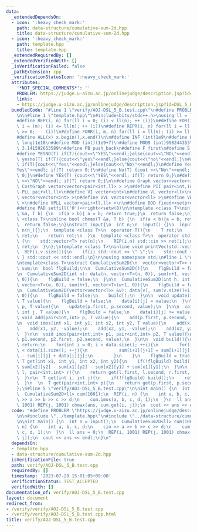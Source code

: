```yaml
---
data:
  _extendedDependsOn:
  - icon: ':heavy_check_mark:'
    path: data-structure/cumulative-sum-2d.hpp
    title: data-structure/cumulative-sum-2d.hpp
  - icon: ':heavy_check_mark:'
    path: template.hpp
    title: template.hpp
  _extendedRequiredBy: []
  _extendedVerifiedWith: []
  _isVerificationFailed: false
  _pathExtension: cpp
  _verificationStatusIcon: ':heavy_check_mark:'
  attributes:
    '*NOT_SPECIAL_COMMENTS*': ''
    PROBLEM: https://judge.u-aizu.ac.jp/onlinejudge/description.jsp?id=DSL_5_B
    links:
    - https://judge.u-aizu.ac.jp/onlinejudge/description.jsp?id=DSL_5_B
  bundledCode: "#line 1 \"verify/AOJ-DSL_5_B.test.cpp\"\n#define PROBLEM \"https://judge.u-aizu.ac.jp/onlinejudge/description.jsp?id=DSL_5_B\"\
    \n\n#line 1 \"template.hpp\"\n#include<bits/stdc++.h>\nusing ll = long long;\n\
    #define REP(i, n) for(ll i = 0; (i) < ll(n); ++ (i))\n#define FOR(i, m, n) for(ll\
    \ i = (m); (i) <= ll(n); ++ (i))\n#define REPR(i, n) for(ll i = ll(n) - 1; (i)\
    \ >= 0; -- (i))\n#define FORR(i, m, n) for(ll i = ll(n); (i) >= ll(m); -- (i))\n\
    #define ALL(x) x.begin(),x.end()\n\n#define INF (int)1e9\n#define LLINF (long\
    \ long)1e18\n#define MOD (int)(1e9+7)\n#define MOD9 (int)998244353\n#define PI\
    \ 3.141592653589\n#define PB push_back\n#define F first\n#define S second\n\n\
    #define YESNO(T) if(T){cout<<\"YES\"<<endl;}else{cout<<\"NO\"<<endl;}\n#define\
    \ yesno(T) if(T){cout<<\"yes\"<<endl;}else{cout<<\"no\"<<endl;}\n#define YesNo(T)\
    \ if(T){cout<<\"Yes\"<<endl;}else{cout<<\"No\"<<endl;}\n#define Yes(T) {cout<<\"\
    Yes\"<<endl; if(T) return 0;}\n#define No(T) {cout <<\"No\"<<endl; if(T) return\
    \ 0;}\n#define YES(T) {cout<<\"YES\"<<endl; if(T) return 0;}\n#define NO(T) {cout\
    \ <<\"NO\"<<endl; if(T) return 0;}\n\n#define Graph vector<vector<int> >\n#define\
    \ CostGraph vector<vector<pair<int,ll> > >\n#define PII pair<int,int>\n#define\
    \ PLL pair<ll,ll>\n#define VI vector<int>\n#define VL vector<ll>\n#define VVI\
    \ vector<vector<int> >\n#define VVL vector<vector<ll> >\n#define VPII vector<pair<int,int>\
    \ >\n#define VPLL vector<pair<ll,ll> >\n\n#define DDD fixed<<setprecision(10)\n\
    #define PAD setfill('0')<<right<<setw(8)\n\ntemplate <class T>\ninline bool chmin(T\
    \ &a, T b) {\n  if(a > b){ a = b; return true;}\n  return false;\n}\ntemplate\
    \ <class T>\ninline bool chmax(T &a, T b) {\n  if(a < b){a = b; return true;}\n\
    \  return false;\n}\nstruct input{\n  int n;\n  input() {}\n  input(int n_) :\
    \ n(n_){};\n  template <class T>\n  operator T(){\n    T ret;\n    std::cin >>\
    \ ret;\n    return ret;\n  }\n  template <class T>\n  operator std::vector<T>()\
    \ {\n    std::vector<T> ret(n);\n    REP(i,n) std::cin >> ret[i];\n    return\
    \ ret;\n  }\n};\ntemplate <class T>\ninline void printVec(std::vector<T> v){\n\
    \  REP(i,v.size()){\n    if(i) std::cout << \" \";\n    std::cout << v[i];\n \
    \ } std::cout << std::endl;\n}\n\nusing namespace std;\n#line 1 \"data-structure/cumulative-sum-2d.hpp\"\
    \ntemplate<class T>\nstruct CumulativeSum2D{\n  vector<vector<T>> data;\n  vector<vector<T>>\
    \ sum;\n  bool flgBuild;\n\n  CumulativeSum2D(){\n    flgBuild = false;\n  }\n\
    \n  CumulativeSum2D(int n): data(n, vector<T>(n, 0)), sum(n+1, vector<T>(n+1,\
    \ 0)){\n    flgBuild = false;\n  }\n\n  CumulativeSum2D(int h, int w): data(h,\
    \ vector<T>(w, 0)), sum(h+1, vector<T>(w+1, 0)){\n    flgBuild = false;\n  }\n\
    \n  CumulativeSum2D(vector<vector<T>> &v): data(v), sum(v.size()+1, vector<T>(v[0].size()+1,\
    \ 0)){\n    flgBuild = false;\n    build();\n  }\n\n  void update(int i, int j,\
    \ T value){\n    flgBuild = false;\n    data[i][j] = value;\n  }\n\n  void update(pair<int,int>\
    \ p, T value){\n    update(p.first, p.second, value);\n  }\n\n  void add(int i,\
    \ int j, T value){\n    flgBuild = false;\n    data[i][j] += value;\n  }\n\n \
    \ void add(pair<int,int> p, T value){\n    add(p.first, p.second, value);\n  }\n\
    \n  void imos(int x1, int y1, int x2, int y2, T value){\n    add(x1, y1, value);\n\
    \    add(x1, y2, -value);\n    add(x2, y1, -value);\n    add(x2, y2, value);\n\
    \  }\n\n  void imos(pair<int,int> p1, pair<int,int> p2, T value){\n    imos(p1.first,\
    \ p1.second, p2.first, p2.second, value);\n  }\n\n  void build(){\n    if(flgBuild)\
    \ return;\n    for(int i = 0; i < data.size(); ++i){\n        for(int j = 0; j\
    \ < data[i].size(); ++j){\n            sum[i+1][j+1] = sum[i+1][j] + sum[i][j+1]\
    \ - sum[i][j] + data[i][j];\n        }\n    }\n    flgBuild = true;\n  }\n\n \
    \ T get(int x1, int y1, int x2, int y2){\n    if(!flgBuild) build();\n    return\
    \ sum[x2][y2] - sum[x1][y2] - sum[x2][y1] + sum[x1][y1];\n  }\n\n  T get(pair<int,int>\
    \ l, pair<int,int> r){\n    return get(l.first, l.second, r.first, r.second);\n\
    \  }\n\n  T get(int i, int j){\n    if(!flgBuild) build();\n    return sum[i][j];\n\
    \  }\n  \n  T get(pair<int,int> p){\n    return get(p.first, p.second);\n  }\n\
    };\n#line 5 \"verify/AOJ-DSL_5_B.test.cpp\"\n\nint main() {\n  int n = input();\n\
    \  CumulativeSum2D<ll> cum(1001);\n  REP(i, n) {\n    int a, b, c, d;\n    cin\
    \ >> a >> b >> c >> d;\n    cum.imos(a, b, c, d, 1);\n  }\n  ll ans = 0;\n  REP(i,\
    \ 1001) REP(j, 1001) chmax(ans, cum.get(i, j));\n  cout << ans << endl;\n}\n"
  code: "#define PROBLEM \"https://judge.u-aizu.ac.jp/onlinejudge/description.jsp?id=DSL_5_B\"\
    \n\n#include \"../template.hpp\"\n#include \"../data-structure/cumulative-sum-2d.hpp\"\
    \n\nint main() {\n  int n = input();\n  CumulativeSum2D<ll> cum(1001);\n  REP(i,\
    \ n) {\n    int a, b, c, d;\n    cin >> a >> b >> c >> d;\n    cum.imos(a, b,\
    \ c, d, 1);\n  }\n  ll ans = 0;\n  REP(i, 1001) REP(j, 1001) chmax(ans, cum.get(i,\
    \ j));\n  cout << ans << endl;\n}\n"
  dependsOn:
  - template.hpp
  - data-structure/cumulative-sum-2d.hpp
  isVerificationFile: true
  path: verify/AOJ-DSL_5_B.test.cpp
  requiredBy: []
  timestamp: '2023-07-29 15:01:05+09:00'
  verificationStatus: TEST_ACCEPTED
  verifiedWith: []
documentation_of: verify/AOJ-DSL_5_B.test.cpp
layout: document
redirect_from:
- /verify/verify/AOJ-DSL_5_B.test.cpp
- /verify/verify/AOJ-DSL_5_B.test.cpp.html
title: verify/AOJ-DSL_5_B.test.cpp
---
```

